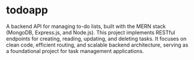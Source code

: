 # todoapp
 A backend API for managing to-do lists, built with the MERN stack (MongoDB, Express.js, and Node.js). This project implements RESTful endpoints for creating, reading, updating, and deleting tasks. It focuses on clean code, efficient routing, and scalable backend architecture, serving as a foundational project for task management applications.
